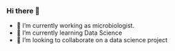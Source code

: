 ### Hi there 👋

- 🔭 I’m currently working as microbiologist.
- 🌱 I’m currently learning Data Science
- 👯 I’m looking to collaborate on a data science project
